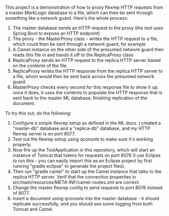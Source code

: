 This project is a demonstration of how to proxy flexrep HTTP requests from a master MarkLogic database to a file, which can then be 
sent through something like a network guard. Here's the whole process:

1. The master database sends an HTTP request to the proxy (the test uses Spring Boot to expose an HTTP endpoint)
1. The proxy - the MasterProxy class - writes the HTTP request to a file, which could then be sent through a network guard, for example
1. A Camel instance on the other side of the presumed network guard then reads this file in and hands it off to the ReplicaProxy class
1. ReplicaProxy sends an HTTP request to the replica HTTP server based on the contents of the file.
1. ReplicaProxy writes the HTTP response from the replica HTTP server to a file, which would then be sent back across the presumed network guard.
1. MasterProxy checks every second for this response file to show it up; once it does, it uses the contents to populate the
HTTP response that is sent back to the master ML database, finishing replication of the document.

To try this out, do the following:

1. Configure a simple flexrep setup as defined in the ML docs. I created a "master-db" database and a "replica-db" database, 
and my HTTP flexrep server is on port 8077.
1. Test out the flexrep setup using qconsole to make sure it's working properly. 
1. Now fire up the TestApplication in this repository, which will start an instance of Tomcat that listens for requests
on port 8076 (I use Eclipse to run this - you can easily import this as an Eclipse project by first running "gradle eclipse"
to generate the project files).
1. Then run "gradle camel" to start up the Camel instance that talks to the replica HTTP server. Verif that the 
connection properties in src/main/resources/META-INF/camel-routes.xml are correct. 
1. Change the master flexrep config to send requests to port 8076 instead of 8077.
1. Insert a document using qconsole into the master database - it should replicate successfully, and you should see some
logging from both Tomcat and Camel. 
